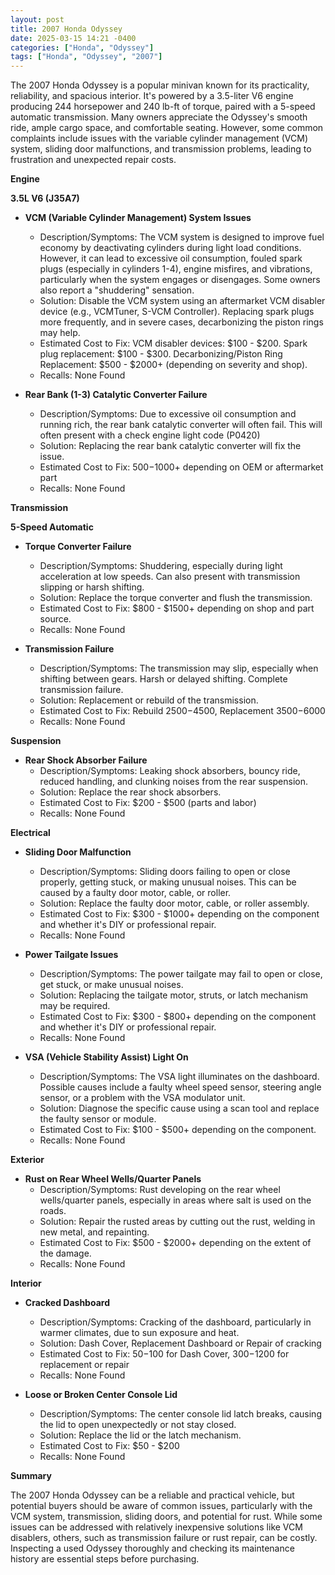 ```yaml
---
layout: post
title: 2007 Honda Odyssey
date: 2025-03-15 14:21 -0400
categories: ["Honda", "Odyssey"]
tags: ["Honda", "Odyssey", "2007"]
---
```

The 2007 Honda Odyssey is a popular minivan known for its practicality, reliability, and spacious interior. It's powered by a 3.5-liter V6 engine producing 244 horsepower and 240 lb-ft of torque, paired with a 5-speed automatic transmission. Many owners appreciate the Odyssey's smooth ride, ample cargo space, and comfortable seating. However, some common complaints include issues with the variable cylinder management (VCM) system, sliding door malfunctions, and transmission problems, leading to frustration and unexpected repair costs.

**Engine**

**3.5L V6 (J35A7)**

*   **VCM (Variable Cylinder Management) System Issues**
    *   Description/Symptoms: The VCM system is designed to improve fuel economy by deactivating cylinders during light load conditions. However, it can lead to excessive oil consumption, fouled spark plugs (especially in cylinders 1-4), engine misfires, and vibrations, particularly when the system engages or disengages. Some owners also report a "shuddering" sensation.
    *   Solution: Disable the VCM system using an aftermarket VCM disabler device (e.g., VCMTuner, S-VCM Controller). Replacing spark plugs more frequently, and in severe cases, decarbonizing the piston rings may help.
    *   Estimated Cost to Fix: VCM disabler devices: $100 - $200. Spark plug replacement: $100 - $300. Decarbonizing/Piston Ring Replacement: $500 - $2000+ (depending on severity and shop).
    *   Recalls: None Found

*   **Rear Bank (1-3) Catalytic Converter Failure**
    *   Description/Symptoms: Due to excessive oil consumption and running rich, the rear bank catalytic converter will often fail. This will often present with a check engine light code (P0420)
    *   Solution: Replacing the rear bank catalytic converter will fix the issue.
    *   Estimated Cost to Fix: $500-$1000+ depending on OEM or aftermarket part
    *   Recalls: None Found

**Transmission**

**5-Speed Automatic**

*   **Torque Converter Failure**
    *   Description/Symptoms: Shuddering, especially during light acceleration at low speeds. Can also present with transmission slipping or harsh shifting.
    *   Solution: Replace the torque converter and flush the transmission.
    *   Estimated Cost to Fix: $800 - $1500+ depending on shop and part source.
    *   Recalls: None Found

*   **Transmission Failure**
    *   Description/Symptoms: The transmission may slip, especially when shifting between gears. Harsh or delayed shifting. Complete transmission failure.
    *   Solution: Replacement or rebuild of the transmission.
    *   Estimated Cost to Fix: Rebuild $2500-$4500, Replacement $3500-$6000
    *   Recalls: None Found

**Suspension**

*   **Rear Shock Absorber Failure**
    *   Description/Symptoms: Leaking shock absorbers, bouncy ride, reduced handling, and clunking noises from the rear suspension.
    *   Solution: Replace the rear shock absorbers.
    *   Estimated Cost to Fix: $200 - $500 (parts and labor)
    *   Recalls: None Found

**Electrical**

*   **Sliding Door Malfunction**
    *   Description/Symptoms: Sliding doors failing to open or close properly, getting stuck, or making unusual noises. This can be caused by a faulty door motor, cable, or roller.
    *   Solution: Replace the faulty door motor, cable, or roller assembly.
    *   Estimated Cost to Fix: $300 - $1000+ depending on the component and whether it's DIY or professional repair.
    *   Recalls: None Found

*   **Power Tailgate Issues**
    *   Description/Symptoms: The power tailgate may fail to open or close, get stuck, or make unusual noises.
    *   Solution: Replacing the tailgate motor, struts, or latch mechanism may be required.
    *   Estimated Cost to Fix: $300 - $800+ depending on the component and whether it's DIY or professional repair.
    *   Recalls: None Found

*   **VSA (Vehicle Stability Assist) Light On**
    *   Description/Symptoms: The VSA light illuminates on the dashboard. Possible causes include a faulty wheel speed sensor, steering angle sensor, or a problem with the VSA modulator unit.
    *   Solution: Diagnose the specific cause using a scan tool and replace the faulty sensor or module.
    *   Estimated Cost to Fix: $100 - $500+ depending on the component.
    *   Recalls: None Found

**Exterior**

*   **Rust on Rear Wheel Wells/Quarter Panels**
    *   Description/Symptoms: Rust developing on the rear wheel wells/quarter panels, especially in areas where salt is used on the roads.
    *   Solution: Repair the rusted areas by cutting out the rust, welding in new metal, and repainting.
    *   Estimated Cost to Fix: $500 - $2000+ depending on the extent of the damage.
    *   Recalls: None Found

**Interior**

*   **Cracked Dashboard**
    *   Description/Symptoms: Cracking of the dashboard, particularly in warmer climates, due to sun exposure and heat.
    *   Solution: Dash Cover, Replacement Dashboard or Repair of cracking
    *   Estimated Cost to Fix: $50-$100 for Dash Cover, $300-$1200 for replacement or repair
    *   Recalls: None Found

*   **Loose or Broken Center Console Lid**
    *   Description/Symptoms: The center console lid latch breaks, causing the lid to open unexpectedly or not stay closed.
    *   Solution: Replace the lid or the latch mechanism.
    *   Estimated Cost to Fix: $50 - $200
    *   Recalls: None Found

**Summary**

The 2007 Honda Odyssey can be a reliable and practical vehicle, but potential buyers should be aware of common issues, particularly with the VCM system, transmission, sliding doors, and potential for rust. While some issues can be addressed with relatively inexpensive solutions like VCM disablers, others, such as transmission failure or rust repair, can be costly. Inspecting a used Odyssey thoroughly and checking its maintenance history are essential steps before purchasing.

